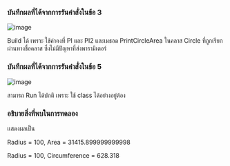 ### บันทึกผลที่ได้จากการรันคำสั่งในข้อ 3
![image](https://github.com/Chaiyapa/03376836-OOP-2566-Lab-06/assets/144195729/24cf9010-61f9-4219-937d-8a8598c95eb8)

Build ได้ เพราะ ใช้ค่าคงที่ PI และ PI2 และเมธอด PrintCircleArea ในคลาส Circle ที่ถูกเรียกผ่านทางชื่อคลาส ซึ่งไม่มีปัญหาที่ส่งพารามิเตอร์
### บันทึกผลที่ได้จากการรันคำสั่งในข้อ 5
![image](https://github.com/Chaiyapa/03376836-OOP-2566-Lab-06/assets/144195729/97079c41-4f13-403b-bd39-bbeee4e44d6b)

สามารถ Run ได้ปกติ เพราะ ใช้ class ได้อย่างอยู่ต้อง
### อธิบายสิ่งที่พบในการทดลอง
เเสดงผลเป็น

Radius = 100, Area = 31415.899999999998

Radius = 100, Circumference = 628.318
